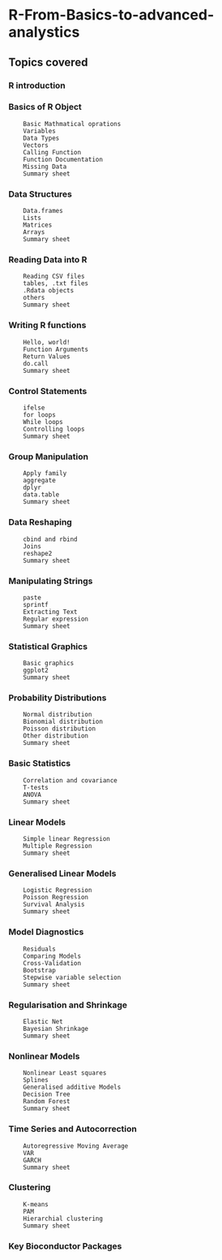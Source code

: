 # R-From-Basics-to-advanced-analystics
## Topics covered
### R introduction
### Basics of R Object
        Basic Mathmatical oprations
        Variables
        Data Types
        Vectors
        Calling Function
        Function Documentation
        Missing Data
        Summary sheet
### Data Structures
        Data.frames
        Lists
        Matrices
        Arrays
        Summary sheet
### Reading Data into R
        Reading CSV files
        tables, .txt files
        .Rdata objects
        others
        Summary sheet
### Writing R functions
        Hello, world!
        Function Arguments
        Return Values
        do.call
        Summary sheet
### Control Statements
        ifelse
        for loops
        While loops
        Controlling loops
        Summary sheet
### Group Manipulation
        Apply family
        aggregate
        dplyr
        data.table
        Summary sheet
### Data Reshaping
        cbind and rbind
        Joins
        reshape2
        Summary sheet
### Manipulating Strings
        paste
        sprintf
        Extracting Text
        Regular expression
        Summary sheet
### Statistical Graphics
        Basic graphics
        ggplot2
        Summary sheet
### Probability Distributions
        Normal distribution
        Bionomial distribution
        Poisson distribution
        Other distribution
        Summary sheet
### Basic Statistics
        Correlation and covariance
        T-tests
        ANOVA
        Summary sheet
### Linear Models
        Simple linear Regression
        Multiple Regression
        Summary sheet
### Generalised Linear Models
        Logistic Regression
        Poisson Regression
        Survival Analysis
        Summary sheet
### Model Diagnostics
        Residuals
        Comparing Models
        Cross-Validation
        Bootstrap
        Stepwise variable selection
        Summary sheet
### Regularisation and Shrinkage
        Elastic Net
        Bayesian Shrinkage
        Summary sheet
### Nonlinear Models
        Nonlinear Least squares
        Splines
        Generalised additive Models
        Decision Tree
        Random Forest
        Summary sheet
### Time Series and Autocorrection
        Autoregressive Moving Average
        VAR
        GARCH
        Summary sheet
### Clustering
        K-means
        PAM
        Hierarchial clustering
        Summary sheet
### Key Bioconductor Packages

